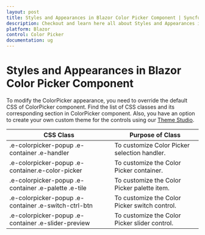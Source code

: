 ```yaml
---
layout: post
title: Styles and Appearances in Blazor Color Picker Component | Syncfusion
description: Checkout and learn here all about Styles and Appearances in Syncfusion Blazor Color Picker component and more.
platform: Blazor
control: Color Picker
documentation: ug
---
```


# Styles and Appearances in Blazor Color Picker Component

To modify the ColorPicker appearance, you need to override the default CSS of ColorPicker component. Find the list of CSS classes and its corresponding section in ColorPicker component. Also, you have an option to create your own custom theme for the controls using our [Theme Studio](https://blazor.syncfusion.com/themestudio/?theme=bootstrap5).

|CSS Class | Purpose of Class|
|-----|-----|
|.e-colorpicker-popup .e-container .e-handler|To customize Color Picker selection handler. |
|.e-colorpicker-popup .e-container.e-color-picker|To customize the Color Picker container. |
|.e-colorpicker-popup .e-container .e-palette .e-tile|To customize the Color Picker palette item. |
|.e-colorpicker-popup .e-container .e-switch-ctrl-btn |To customize the Color Picker switch control. |
|.e-colorpicker-popup .e-container .e-slider-preview|To customize the Color Picker slider control. |